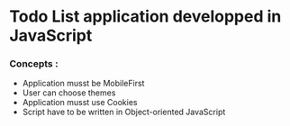 # Todo List application developped in JavaScript


### Concepts :
- Application musst be MobileFirst
- User can choose themes
- Application musst use Cookies
- Script have to be written in Object-oriented JavaScript